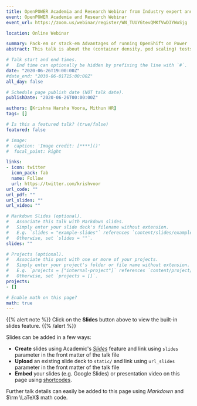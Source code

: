 ```yaml
---
title: OpenPOWER Academia and Research Webinar from Industry expert and IBM India ISV Team
event: OpenPOWER Academia and Research Webinar
event_url: https://zoom.us/webinar/register/WN_TUUYGtevQMKfVwD3YWoSjg

location: Online Webinar

summary: Pack-em or stack-em Advantages of running OpenShift on Power
abstract: This talk is about the (container density, pod scaling) tests performed with OpenShift Container Platform (OCP) and compared different architectures. Effectiveness of using IBM Power Systems with OpenShift Container Platform which can host most containers or pods without performance degradation compared to other platforms. A "DevOps" scenario with a workload similar to a MEAN stack (Mongo, Express, Angular, and Node) is selected. The workload was purposeful to further demonstrate the price-performance advantage of using OpenShift with IBM Power/OpenPOWER Platform.

# Talk start and end times.
#   End time can optionally be hidden by prefixing the line with `#`.
date: "2020-06-26T19:00:00Z" 
#date_end: "2030-06-01T15:00:00Z"
all_day: false

# Schedule page publish date (NOT talk date).
publishDate: "2020-06-26T00:00:00Z"

authors: [Krishna Harsha Voora, Mithun HR]
tags: []

# Is this a featured talk? (true/false)
featured: false

# image:
#  caption: 'Image credit: [****]()'
#  focal_point: Right

links:
- icon: twitter
  icon_pack: fab
  name: Follow
  url: https://twitter.com/krishvoor
url_code: ""
url_pdf: ""
url_slides: ""
url_video: ""

# Markdown Slides (optional).
#   Associate this talk with Markdown slides.
#   Simply enter your slide deck's filename without extension.
#   E.g. `slides = "example-slides"` references `content/slides/example-slides.md`.
#   Otherwise, set `slides = ""`.
slides: ""

# Projects (optional).
#   Associate this post with one or more of your projects.
#   Simply enter your project's folder or file name without extension.
#   E.g. `projects = ["internal-project"]` references `content/project/deep-learning/index.md`.
#   Otherwise, set `projects = []`.
projects:
- []

# Enable math on this page?
math: true
---
```


{{% alert note %}}
Click on the **Slides** button above to view the built-in slides feature.
{{% /alert %}}

Slides can be added in a few ways:

- **Create** slides using Academic's [*Slides*](https://sourcethemes.com/academic/docs/managing-content/#create-slides) feature and link using `slides` parameter in the front matter of the talk file
- **Upload** an existing slide deck to `static/` and link using `url_slides` parameter in the front matter of the talk file
- **Embed** your slides (e.g. Google Slides) or presentation video on this page using [shortcodes](https://sourcethemes.com/academic/docs/writing-markdown-latex/).

Further talk details can easily be added to this page using *Markdown* and $\rm \LaTeX$ math code.

